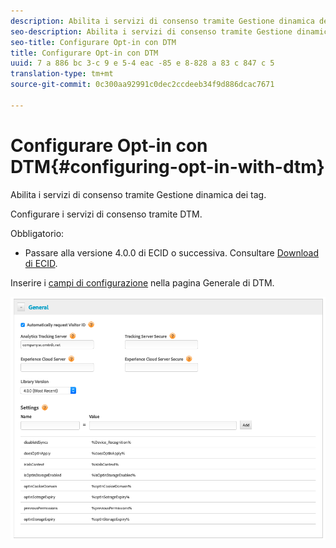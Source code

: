 ```yaml
---
description: Abilita i servizi di consenso tramite Gestione dinamica dei tag.
seo-description: Abilita i servizi di consenso tramite Gestione dinamica dei tag.
seo-title: Configurare Opt-in con DTM
title: Configurare Opt-in con DTM
uuid: 7 a 886 bc 3-c 9 e 5-4 eac -85 e 8-828 a 83 c 847 c 5
translation-type: tm+mt
source-git-commit: 0c300aa92991c0dec2ccdeeb34f9d886dcac7671

---
```



# Configurare Opt-in con DTM{#configuring-opt-in-with-dtm}

Abilita i servizi di consenso tramite Gestione dinamica dei tag.

Configurare i servizi di consenso tramite DTM.

Obbligatorio:

* Passare alla versione 4.0.0 di ECID o successiva. Consultare [Download di ECID](https://github.com/Adobe-Marketing-Cloud/id-service/releases).

Inserire i [campi di configurazione](https://marketing.adobe.com/resources/help/en_US/mcvid/api.html) nella pagina Generale di DTM.

![](assets/DTM-example.png)
